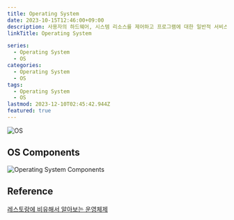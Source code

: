 ```yaml
---
title: Operating System
date: 2023-10-15T12:46:00+09:00
description: 사용자의 하드웨어, 시스템 리소스를 제어하고 프로그램에 대한 일반적 서비스를 지원하는 시스템 소프트웨어
linkTitle: Operating System

series:
  - Operating System
  - OS
categories:
  - Operating System
  - OS
tags:
  - Operating System
  - OS
lastmod: 2023-12-10T02:45:42.944Z
featured: true
---
```


![OS](media/images/os.png "https://www.facebook.com/111349887407960/posts/what-is-an-operating-system-definitionan-operating-system-is-a-program-that-acts/147503810459234/")

## OS Components

![Operating System Components](media/images/os-components.png "https://medium.com/@rahulptl556/mastering-operating-systems-from-basics-to-advanced-concepts-6f6275621cc5")

## Reference

[레스토랑에 비유해서 알아보는 운영체제](https://yozm.wishket.com/magazine/detail/1269/)
